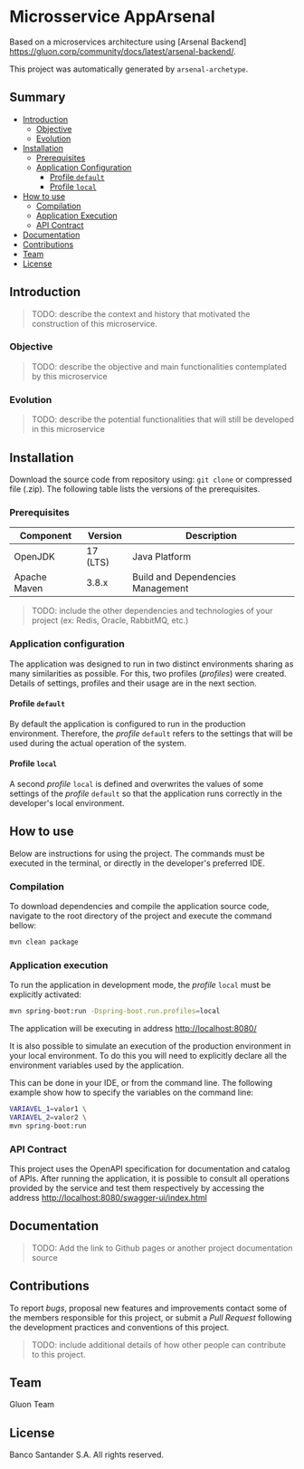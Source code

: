 # Microsservice AppArsenal

Based on a microservices architecture using [Arsenal Backend] <https://gluon.corp/community/docs/latest/arsenal-backend/>.

This project was automatically generated by `arsenal-archetype`.

## Summary

* [Introduction](#introduction)
  * [Objective](#objective)
  * [Evolution](#evolution)
* [Installation](#installation)
  * [Prerequisites](#prerequisites)
  * [Application Configuration](#application-configuration)
    * [Profile `default`](#profile-default)
    * [Profile `local`](#profile-local)
* [How to use](#how-to-use)
  * [Compilation](#compilation)
  * [Application Execution](#application-execution)
  * [API Contract](#api-contract)
* [Documentation](#documentation)
* [Contributions](#contributions)
* [Team](#team)
* [License](#license)

## Introduction

> TODO: describe the context and history that motivated the construction of this microservice.

### Objective

> TODO: describe the objective and main functionalities contemplated by this microservice

### Evolution

> TODO: describe the potential functionalities that will still be developed in this microservice

## Installation

Download the source code from repository using: `git clone` or compressed file (.zip).
The following table lists the versions of the prerequisites.

### Prerequisites

| Component    | Version      | Description                       |
|--------------|--------------|-----------------------------------|
| OpenJDK      | 17 (LTS)     | Java Platform                     |
| Apache Maven | 3.8.x        | Build and Dependencies Management |

> TODO: include the other dependencies and technologies of your project (ex: Redis, Oracle, RabbitMQ, etc.)

### Application configuration

The application was designed to run in two distinct environments sharing as many similarities as possible.
For this, two profiles (_profiles_) were created. Details of settings, profiles and their usage are in the next section.

#### Profile `default`

By default the application is configured to run in the production environment. Therefore, the _profile_ `default`
refers to the settings that will be used during the actual operation of the system.

#### Profile `local`

A second _profile_ `local` is defined and overwrites the values of some settings of the _profile_ `default`
so that the application runs correctly in the developer's local environment.

## How to use

Below are instructions for using the project. The commands must be executed in the terminal, or directly in the developer's preferred IDE.

### Compilation

To download dependencies and compile the application source code, navigate to the root directory of the project and execute the command bellow:

```bash
mvn clean package
```

### Application execution

To run the application in development mode, the _profile_ `local` must be explicitly activated:

```bash
mvn spring-boot:run -Dspring-boot.run.profiles=local
```

The application will be executing in address <http://localhost:8080/>

It is also possible to simulate an execution of the production environment in your local environment.
To do this you will need to explicitly declare all the environment variables used by the application.

This can be done in your IDE, or from the command line.
The following example show how to specify the variables on the command line:

```bash
VARIAVEL_1=valor1 \
VARIAVEL_2=valor2 \
mvn spring-boot:run
```

### API Contract

This project uses the OpenAPI specification for documentation and catalog of APIs.
After running the application, it is possible to consult all operations provided by the service and test them respectively
by accessing the address <http://localhost:8080/swagger-ui/index.html>

## Documentation

> TODO: Add the link to Github pages or another project documentation source

## Contributions

To report _bugs_, proposal new features and improvements contact some of the members responsible for this project, or submit a _Pull Request_ following the development practices and conventions of this project.

> TODO: include additional details of how other people can contribute to this project.

## Team

Gluon Team

## License

Banco Santander S.A.
All rights reserved.